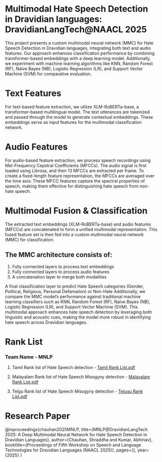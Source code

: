 # Multimodal Hate Speech Detection in Dravidian languages: DravidianLangTech@NAACL 2025
This project presents a custom multimodal neural network (MMC) for Hate Speech Detection in Dravidian languages, integrating both text and audio features. Our approach enhances classification performance by combining transformer-based embeddings with a deep learning model. Additionally, we experiment with machine learning algorithms like KNN, Random Forest (RF), Naïve Bayes (NB), Logistic Regression (LR), and Support Vector Machine (SVM) for comparative evaluation.

# Text Features
For text-based feature extraction, we utilize XLM-RoBERTa-base, a transformer-based multilingual model. The text utterances are tokenized and passed through the model to generate contextual embeddings. These embeddings serve as input features for the multimodal classification network.

# Audio Features
For audio-based feature extraction, we process speech recordings using Mel-Frequency Cepstral Coefficients (MFCCs). The audio signal is first loaded using Librosa, and then 13 MFCCs are extracted per frame. To create a fixed-length feature representation, the MFCCs are averaged over the time axis: These MFCC features capture the spectral properties of speech, making them effective for distinguishing hate speech from non-hate speech.

# Multimodal Fusion & Classification
The extracted text embeddings (XLM-RoBERTa-base) and audio features (MFCCs) are concatenated to form a unified multimodal representation. This fused feature set is then fed into a custom multimodal neural network (MMC) for classification.

## The MMC architecture consists of:
1. Fully connected layers to process text embeddings
2. Fully connected layers to process audio features
3. A concatenation layer to merge both modalities

A final classification layer to predict Hate Speech categories (Gender, Political, Religious, Personal Defamation) or Non-Hate
Additionally, we compare the MMC model’s performance against traditional machine learning classifiers such as KNN, Random Forest (RF), Naïve Bayes (NB), Logistic Regression (LR), and Support Vector Machine (SVM).
This multimodal approach enhances hate speech detection by leveraging both linguistic and acoustic cues, making the model more robust in identifying hate speech across Dravidian languages.

# Rank List
### Team Name - MNLP
1. Tamil Rank list of Hate Speech detection - [Tamil Rank List.pdf](https://github.com/user-attachments/files/19090534/Tamil.Rank.List.pdf)

2. Malayalam Rank list of Hate Speech Misogyny detection - [Malayalam Rank List.pdf](https://github.com/user-attachments/files/19090532/Malayalam.Rank.List.pdf)

3. Telgu Rank list of Hate Speech Misogyny detection - [Telugu Rank List.pdf](https://github.com/user-attachments/files/19090536/Telugu.Rank.List.pdf)
   
# Research Paper 
@inproceedings{chauhan2025MNLP,
  title={MNLP@DravidianLangTech 2025: A Deep Multimodal Neural Network for Hate Speech Detection in Dravidian Languages},
  author={Chauhan, Shraddha and Kumar, Abhinav},
  booktitle={Proceedings of Fifth Workshop on Speech and Language Technologies for Dravidian Languages (NAACL 2025)},
  pages={},
  year={2025}
}
